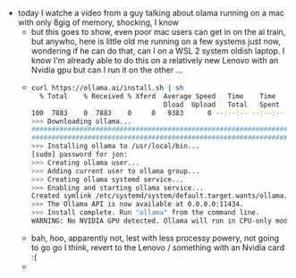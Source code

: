 - today I watche a video from a guy talking about olama running on a mac with only 8gig of memory, shocking, I know
	- but this goes to show, even poor mac users can get in on the ai train, but anywho, here is little old me running on a few systems just now, wondering if he can do that, can I on a WSL 2 system oldish laptop. I know I'm already able to do this on a relatively new Lenovo with an Nvidia gpu but can I run it on the other ...
	- ```bash
	  curl https://ollama.ai/install.sh | sh
	    % Total    % Received % Xferd  Average Speed   Time    Time     Time  Current
	                                   Dload  Upload   Total   Spent    Left  Speed
	  100  7883    0  7883    0     0   9383      0 --:--:-- --:--:-- --:--:--  9384
	  >>> Downloading ollama...
	  ######################################################################## 100.0%##O=#  #
	  ######################################################################## 100.0%
	  >>> Installing ollama to /usr/local/bin...
	  [sudo] password for jon:
	  >>> Creating ollama user...
	  >>> Adding current user to ollama group...
	  >>> Creating ollama systemd service...
	  >>> Enabling and starting ollama service...
	  Created symlink /etc/systemd/system/default.target.wants/ollama.service → /etc/systemd/system/ollama.service.
	  >>> The Ollama API is now available at 0.0.0.0:11434.
	  >>> Install complete. Run "ollama" from the command line.
	  WARNING: No NVIDIA GPU detected. Ollama will run in CPU-only mode.
	  ```
	- bah, hoo, apparently not, lest with less processy powery, not going to go go I think, revert to the Lenovo / something with an Nvidia card :(
	-